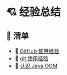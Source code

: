 # :cupid: 经验总结

## 📖 清单

- 📕 [GitHub 使用经验](GitHub使用经验.md)
- 📗 [git 使用经验](git使用相关经验.md)
- 📘 [认识 Java OOM](Java-OOM的类型.md)

